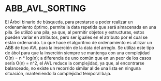 # ABB_AVL_SORTING
El Árbol binario de búsqueda, para prestarse a poder realizar un ordenamiento óptimo, permite la data repetida que será almacenada en una pila. Se utilizó una pila, ya que, al permitir objetos y estructuras, estos pueden variar en atributos, pero ser iguales en el atributo por el cual se están ordenando.
Lo que hace el algoritmo de ordenamiento es utilizar un ABB de tipo  AVL para la inserción de la data del arreglo. Se utiliza este tipo de ábol para que la inserción siempre se mantenga con una complejidad O(n) = n * log(n); a diferencia de uno común que en un peor de los casos sería O(n) = n^2, el AVL reduce la complejidad, ya que, al encontrarse balanceado, no existe un recorrido similar al de una lista en ninguna situación, manteniendo la complejidad temporal baja.
